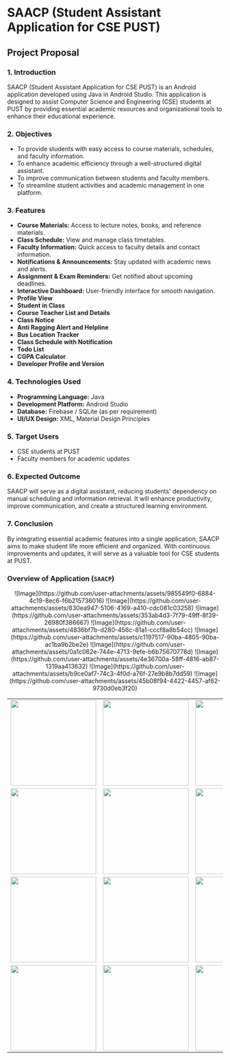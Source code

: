 # SAACP (Student Assistant Application for CSE PUST)

## Project Proposal

### 1. Introduction
SAACP (Student Assistant Application for CSE PUST) is an Android application developed using Java in Android Studio. This application is designed to assist Computer Science and Engineering (CSE) students at PUST by providing essential academic resources and organizational tools to enhance their educational experience.

### 2. Objectives
- To provide students with easy access to course materials, schedules, and faculty information.
- To enhance academic efficiency through a well-structured digital assistant.
- To improve communication between students and faculty members.
- To streamline student activities and academic management in one platform.

### 3. Features
- **Course Materials:** Access to lecture notes, books, and reference materials.
- **Class Schedule:** View and manage class timetables.
- **Faculty Information:** Quick access to faculty details and contact information.
- **Notifications & Announcements:** Stay updated with academic news and alerts.
- **Assignment & Exam Reminders:** Get notified about upcoming deadlines.
- **Interactive Dashboard:** User-friendly interface for smooth navigation.
- **Profile View**
- **Student in Class**
- **Course Teacher List and Details**
- **Class Notice**
- **Anti Ragging Alert and Helpline**
- **Bus Location Tracker**
- **Class Schedule with Notification**
- **Todo List**
- **CGPA Calculator**
- **Developer Profile and Version**

### 4. Technologies Used
- **Programming Language:** Java
- **Development Platform:** Android Studio
- **Database:** Firebase / SQLite (as per requirement)
- **UI/UX Design:** XML, Material Design Principles

### 5. Target Users
- CSE students at PUST
- Faculty members for academic updates

### 6. Expected Outcome
SAACP will serve as a digital assistant, reducing students' dependency on manual scheduling and information retrieval. It will enhance productivity, improve communication, and create a structured learning environment.

### 7. Conclusion
By integrating essential academic features into a single application, SAACP aims to make student life more efficient and organized. With continuous improvements and updates, it will serve as a valuable tool for CSE students at PUST.

### Overview of Application (`SAACP`)

<div align="center">

<table>
  <tr>
    <td><img src="https://github.com/user-attachments/assets/f8f45e22-4b3a-4fae-baf2-b51884b6f6e2" width="200"/></td>
    <td><img src="https://github.com/user-attachments/assets/fdc93751-508f-4460-a62d-d9a992c36ede" width="200"/></td>
    <td><img src="https://github.com/user-attachments/assets/4cb6ea01-0ba7-4638-bb4c-490c753d5588" width="200"/></td>
    <td><img src="https://github.com/user-attachments/assets/bcea439d-3df1-4ac6-87d4-3bd727532e58" width="200"/></td>
  </tr>
  <tr>
    <td><img src="https://github.com/user-attachments/assets/cd4b3a0c-7099-4894-a4f6-316b3dd6f63e" width="200"/></td>
    <td><img src="https://github.com/user-attachments/assets/04d15d72-9d4e-4002-8ef6-fedc86ca438d" width="200"/></td>
    <td><img src="https://github.com/user-attachments/assets/e944b23d-f573-4096-88c8-a3afe3b6f7cb" width="200"/></td>
    <td><img src="https://github.com/user-attachments/assets/540f4a12-dd4e-490e-b4fb-83fe7402a89b" width="200"/></td>
  </tr>
  <tr>
    <td><img src="https://github.com/user-attachments/assets/344d4dd5-6cc8-428b-b2e2-66e96636a405" width="200"/></td>
    <td><img src="https://github.com/user-attachments/assets/1e71bf9e-8dd0-45cd-92b0-201e4d542bfd" width="200"/></td>
    <td><img src="https://github.com/user-attachments/assets/cfc1814b-89ff-4c13-bbc3-01598b85e858" width="200"/></td>
    <td><img src="https://github.com/user-attachments/assets/f148a585-73ed-4452-9919-6298ffa61498" width="200"/></td>
  </tr>
  <tr>
    <td><img src="https://github.com/user-attachments/assets/2ec7da82-d360-4392-a945-c0b85210d5b2" width="200"/></td>
    <td><img src="https://github.com/user-attachments/assets/61f20ee6-74dc-4aa7-bdab-0b60c6decf80" width="200"/></td>
    <td><img src="https://github.com/user-attachments/assets/4448ed08-e3fa-48c5-9a5b-244fab1e3c11" width="200"/></td>
    <td><img src="https://github.com/user-attachments/assets/df540223-5b20-4198-82ce-d3e317b27bf9" width="200"/></td>
  </tr>
    <tr>
    ![Image](https://github.com/user-attachments/assets/985549f0-6884-4c19-8ec6-f6b215736016)
    ![Image](https://github.com/user-attachments/assets/830ea947-5106-4169-a410-cdc081c03258)
    ![Image](https://github.com/user-attachments/assets/353ab4d3-7f79-49ff-8f39-26980f386667)
    ![Image](https://github.com/user-attachments/assets/4836bf7b-d280-456c-81a1-cccf8a8b54cc)
  </tr>
  <tr>
    ![Image](https://github.com/user-attachments/assets/c1197517-90ba-4805-90ba-ac1ba9b2be2e)
    ![Image](https://github.com/user-attachments/assets/0a1c062e-744e-4713-9efe-b6b75670778d)
    ![Image](https://github.com/user-attachments/assets/4e36700a-58ff-4816-ab87-1319aa413632)
    ![Image](https://github.com/user-attachments/assets/b9ce0af7-74c3-4f0d-a76f-27e9b8b7dd59)
    ![Image](https://github.com/user-attachments/assets/45b08f94-4422-4457-af62-9730d0eb3f20)
  </tr>
</table>

</div>



